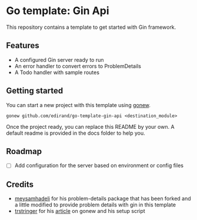 # Go template: Gin Api
This repository contains a template to get started with Gin framework. 

## Features

- A configured Gin server ready to run
- An error handler to convert errors to ProblemDetails
- A Todo handler with sample routes 

## Getting started

You can start a new project with this template using [gonew](https://go.dev/blog/gonew).

```shell
gonew github.com/edirand/go-template-gin-api <destination_module>
```
Once the project ready, you can replace this README by your own. A default readme is provided in the docs folder to help you.

## Roadmap

- [ ] Add configuration for the server based on environment or config files

## Credits

- [meysamhadeli](https://github.com/meysamhadeli) for his problem-details package that has been forked and 
a little modified to provide problem details with gin in this template
- [trstringer](https://github.com/trstringer) for his [article](https://trstringer.com/go-project-templates/) 
on gonew and his setup script
